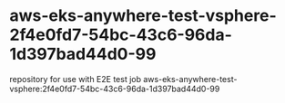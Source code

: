 # aws-eks-anywhere-test-vsphere-2f4e0fd7-54bc-43c6-96da-1d397bad44d0-99
repository for use with E2E test job aws-eks-anywhere-test-vsphere:2f4e0fd7-54bc-43c6-96da-1d397bad44d0-99
